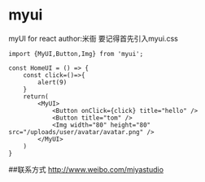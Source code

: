 # myui
myUI for react
author:米衙
要记得首先引入myui.css

```
import {MyUI,Button,Img} from 'myui';
```

```
const HomeUI = () => {
    const click=()=>{
        alert(9)
    }
    return(
        <MyUI>
            <Button onClick={click} title="hello" />
            <Button title="tom" />
            <Img width="80" height="80" src="/uploads/user/avatar/avatar.png" />
        </MyUI>
    )
}
```

##联系方式
http://www.weibo.com/miyastudio